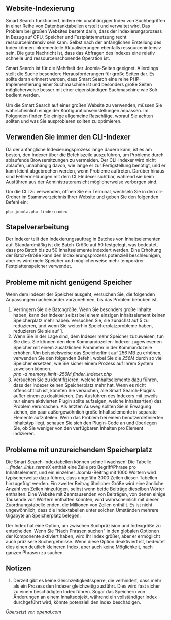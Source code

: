 <!-- Filename: Smart_Search_on_large_sites / Display title: Intelligente Suche auf großen Seiten -->

## Website-Indexierung

Smart Search funktioniert, indem ein unabhängiger Index von Suchbegriffen in einer Reihe von Datenbanktabellen erstellt und verwaltet wird. Das Problem bei großen Websites besteht darin, dass der Indexierungsprozess in Bezug auf CPU, Speicher und Festplattennutzung recht ressourcenintensiv sein kann. Selbst nach der anfänglichen Erstellung des Index können inkrementelle Aktualisierungen ebenfalls ressourcenintensiv sein. Die gute Nachricht ist, dass das Abfragen des Indexes eine relativ schnelle und ressourcenschonende Operation ist.

Smart Search ist für die Mehrheit der Joomla-Seiten geeignet. Allerdings stellt die Suche besondere Herausforderungen für große Seiten dar. Es sollte daran erinnert werden, dass Smart Search eine reine PHP-Implementierung einer Suchmaschine ist und besonders große Seiten möglicherweise besser mit einer eigenständigen Suchmaschine wie Solr bedient werden.

Um die Smart Search auf einer großen Website zu verwenden, müssen Sie wahrscheinlich einige der Konfigurationseinstellungen anpassen. Im Folgenden finden Sie einige allgemeine Ratschläge, worauf Sie achten sollten und was Sie ausprobieren sollten zu optimieren.

## Verwenden Sie immer den CLI-Indexer

Da der anfängliche Indexierungsprozess lange dauern kann, ist es am besten, den Indexer über die Befehlszeile auszuführen, um Probleme durch ablaufende Browsersitzungen zu vermeiden. Der CLI-Indexer wird nicht ablaufen, unabhängig davon, wie lange er zur Fertigstellung benötigt, und er kann leicht abgebrochen werden, wenn Probleme auftreten. Darüber hinaus sind Fehlermeldungen mit dem CLI-Indexer sichtbar, während sie beim Ausführen aus der Administratoransicht möglicherweise verborgen sind.

Um die CLI zu verwenden, öffnen Sie ein Terminal, wechseln Sie in den cli-Ordner im Stammverzeichnis Ihrer Website und geben Sie den folgenden Befehl ein:

```
php joomla.php finder:index
```

## Stapelverarbeitung

Der Indexer teilt den Indexierungsauftrag in Batches von Inhaltselementen auf. Standardmäßig ist die Batch-Größe auf 50 festgelegt, was bedeutet, dass pro Batch bis zu 50 Inhaltselemente indexiert werden. Eine Erhöhung der Batch-Größe kann den Indexierungsprozess potenziell beschleunigen, aber es wird mehr Speicher und möglicherweise mehr temporärer Festplattenspeicher verwendet.

## Probleme mit nicht genügend Speicher

Wenn dem Indexer der Speicher ausgeht, versuchen Sie, die folgenden Anpassungen nacheinander vorzunehmen, bis das Problem behoben ist.

1. Verringern Sie die Batchgröße. Wenn Sie besonders große Inhalte haben, kann der Indexer selbst bei einem einzigen Inhaltselement keinen Speicherplatz mehr haben. Versuchen Sie, sie zunächst auf 5 zu reduzieren, und wenn Sie weiterhin Speicherplatzprobleme haben, reduzieren Sie sie auf 1.
2. Wenn Sie in der Lage sind, dem Indexer mehr Speicher zuzuweisen, tun Sie dies. Sie können den dem Kommandozeilen-Indexer zugewiesenen Speicher mit einem zusätzlichen Parameter in der Kommandozeile erhöhen. Um beispielsweise das Speicherlimit auf 256 MB zu erhöhen, verwenden Sie den folgenden Befehl, wobei Sie die *256M* durch so viel Speicher ersetzen, wie Sie sicher einem Prozess auf Ihrem System zuweisen können.<br>
    *php -d memory_limit=256M finder_indexer.php*
5. Versuchen Sie zu identifizieren, welche Inhaltselemente dazu führen, dass der Indexer keinen Speicherplatz mehr hat. Wenn es nicht offensichtlich ist, könnten Sie versuchen, alle Smart Search-Plugins außer einem zu deaktivieren. Das Ausführen des Indexers mit jeweils nur einem aktivierten Plugin sollte aufzeigen, welche Inhaltsart(en) das Problem verursachen. Als letzten Ausweg sollten Sie in Erwägung ziehen, ein paar außergewöhnlich große Inhaltselemente in separate Elemente aufzuteilen. Wenn das Problem bei einem benutzerdefinierten Inhaltstyp liegt, schauen Sie sich den Plugin-Code an und überlegen Sie, ob Sie weniger von den verfügbaren Inhalten pro Element indizieren.

## Probleme mit unzureichendem Speicherplatz

Die Smart Search-Indextabellen können schnell wachsen! Die Tabelle *__finder_links_termsX* enthält eine Zeile pro Begriff/Phrase pro Inhaltselement, und ein einzelner Joomla-Beitrag mit 1000 Wörtern wird typischerweise dazu führen, dass ungefähr 3000 Zeilen diesen Tabellen hinzugefügt werden. Ein zweiter Beitrag ähnlicher Größe wird eine ähnliche Anzahl von Zeilen hinzufügen, selbst wenn beide Beiträge dieselben Wörter enthalten. Eine Website mit Zehntausenden von Beiträgen, von denen einige Tausende von Wörtern enthalten könnten, wird wahrscheinlich mit dieser Zuordnungstabelle enden, die Millionen von Zeilen enthält. Es ist nicht ungewöhnlich, dass die Indextabellen unter solchen Umständen mehrere Gigabyte an Speicherplatz belegen.

Der Index hat eine Option, um zwischen Suchpräzision und Indexgröße zu entscheiden. Wenn Sie "Nach Phrasen suchen" in den globalen Optionen der Komponente aktiviert haben, wird Ihr Index größer, aber er ermöglicht auch präzisere Suchergebnisse. Wenn diese Option deaktiviert ist, bedeutet dies einen deutlich kleineren Index, aber auch keine Möglichkeit, nach ganzen Phrasen zu suchen.

## Notizen

1. Derzeit gibt es keine Gleichzeitigkeitssperre, die verhindert, dass mehr als ein Prozess den Indexer gleichzeitig ausführt. Dies wird fast sicher zu einem beschädigten Index führen. Sogar das Speichern von Änderungen an einem Inhaltsobjekt, während ein vollständiger Index durchgeführt wird, könnte potenziell den Index beschädigen.

*Übersetzt von openai.com*

